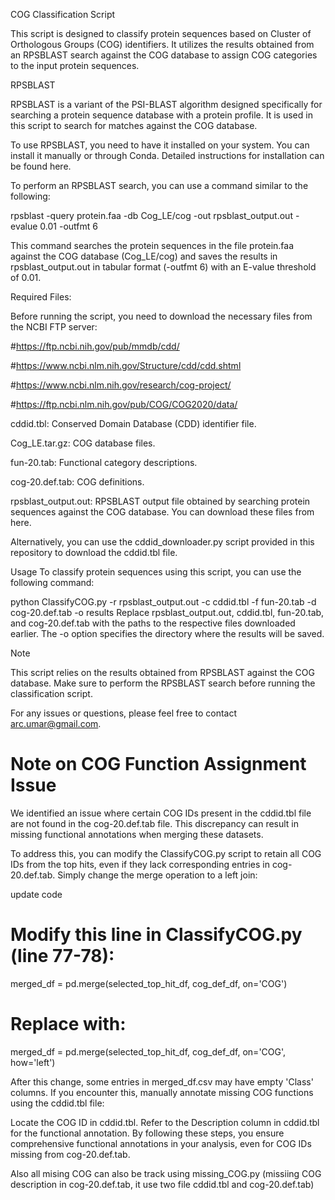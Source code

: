 COG Classification Script

This script is designed to classify protein sequences based on Cluster of Orthologous Groups (COG) identifiers. It utilizes the results obtained from an RPSBLAST search against the COG database to assign COG categories to the input protein sequences.

RPSBLAST

RPSBLAST is a variant of the PSI-BLAST algorithm designed specifically for searching a protein sequence database with a protein profile. It is used in this script to search for matches against the COG database.

To use RPSBLAST, you need to have it installed on your system. You can install it manually or through Conda. Detailed instructions for installation can be found here.

To perform an RPSBLAST search, you can use a command similar to the following:


rpsblast -query protein.faa -db Cog_LE/cog -out rpsblast_output.out -evalue 0.01 -outfmt 6

This command searches the protein sequences in the file protein.faa against the COG database (Cog_LE/cog) and saves the results in rpsblast_output.out in tabular format (-outfmt 6) with an E-value threshold of 0.01.

Required Files: 

Before running the script, you need to download the necessary files from the NCBI FTP server:

#https://ftp.ncbi.nih.gov/pub/mmdb/cdd/

#https://www.ncbi.nlm.nih.gov/Structure/cdd/cdd.shtml

#https://www.ncbi.nlm.nih.gov/research/cog-project/

#https://ftp.ncbi.nlm.nih.gov/pub/COG/COG2020/data/

cddid.tbl: Conserved Domain Database (CDD) identifier file.

Cog_LE.tar.gz: COG database files.

fun-20.tab: Functional category descriptions.

cog-20.def.tab: COG definitions.

rpsblast_output.out: RPSBLAST output file obtained by searching protein sequences against the COG database.
You can download these files from here.

Alternatively, you can use the cddid_downloader.py script provided in this repository to download the cddid.tbl file.

Usage
To classify protein sequences using this script, you can use the following command:


python ClassifyCOG.py -r rpsblast_output.out -c cddid.tbl -f fun-20.tab -d cog-20.def.tab -o results
Replace rpsblast_output.out, cddid.tbl, fun-20.tab, and cog-20.def.tab with the paths to the respective files downloaded earlier. The -o option specifies the directory where the results will be saved.

Note

This script relies on the results obtained from RPSBLAST against the COG database. Make sure to perform the RPSBLAST search before running the classification script.

For any issues or questions, please feel free to contact arc.umar@gmail.com.


#  Note on COG Function Assignment  Issue #################################################

We identified an issue where certain COG IDs present in the cddid.tbl file are not found in the cog-20.def.tab file. This discrepancy can result in missing functional annotations when merging these datasets.


To address this, you can modify the ClassifyCOG.py script to retain all COG IDs from the top hits, even if they lack corresponding entries in cog-20.def.tab. Simply change the merge operation to a left join:

update code 
# Modify this line in ClassifyCOG.py (line 77-78):
merged_df = pd.merge(selected_top_hit_df, cog_def_df, on='COG')
# Replace with:
merged_df = pd.merge(selected_top_hit_df, cog_def_df, on='COG', how='left')

After this change, some entries in merged_df.csv may have empty 'Class' columns. If you encounter this, manually annotate missing COG functions using the cddid.tbl file:

Locate the COG ID in cddid.tbl.
Refer to the Description column in cddid.tbl for the functional annotation.
By following these steps, you ensure comprehensive functional annotations in your analysis, even for COG IDs missing from cog-20.def.tab.

Also all mising COG can also be track using missing_COG.py (missiing COG description in cog-20.def.tab, it use two file cddid.tbl and cog-20.def.tab)
